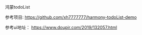 鸿蒙todoList 

参考项目: https://github.com/xh7777777/harmony-todoList-demo

参考ui地址： https://www.doupir.com/2019/132057.html